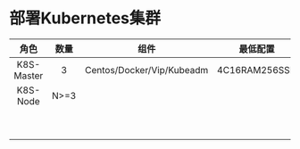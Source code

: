 # 部署Kubernetes集群

| 角色 | 数量 | 组件 | 最低配置 |
| :------: | :---: | :---: | :---: |
| K8S-Master | 3 | Centos/Docker/Vip/Kubeadm | 4C16RAM256SSD |
| K8S-Node | N&gt;=3 |  |  |
|  |  |  |  |
|  |  |  |  |
|  |  |  |  |
|  |  |  |  |
|  |  |  |  |
|  |  |  |  |
|  |  |  |  |
|  |  |  |  |
|  |  |  |  |



